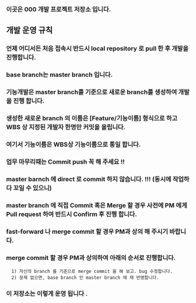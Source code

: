 ### 이곳은 000 개발 프로젝트 저장소 입니다.

## 개발 운영 규칙

### 언제 어디서든 처음 접속시 반드시 local repository 로 pull 한 후 개발을 진행합니다. 
### base branch는 master branch 입니다. 
### 기능개발은 master branch를 기준으로 새로운 branch를 생성하여 개발을 진행 합니다.  
### 생성한 새로운 branch 의 이름은 [Feature/기능이름] 형식으로 하고 WBS 상 지정된 개발자 한명만 커밋을 올립니다.
### 여기서 기능이름은 WBS상 기능이름으로 통일 합니다. 
### 업무 마무리때는 Commit push 꼭 해 주세요 !!  
### master barnch 에 direct 로 commit 하지 않습니다. !!! (동시에 작업하다 꼬일 수 있으니)  
### master branch 에 직접 Commit 혹은 Merge 할 경우 사전에 PM 에게 Pull request 하여 반드시 Confirm 후 진행 합니다.  
### fast-forward 나 merge commit 할 경우 PM과 상의 해 주시기 바랍니다. 
### merge commit 할 경우 PM과 상의하여 아래의 순서로 진행합니다.  
      1) 자신의 branch 를 기준으로 merge commit 을 해 보고. bug 수정합니다. 
      2) 문제 없으면, base branch 인 master branch 에 재 반영합니다. 

### 이 저장소는 이렇게 운영 됩니다 .
